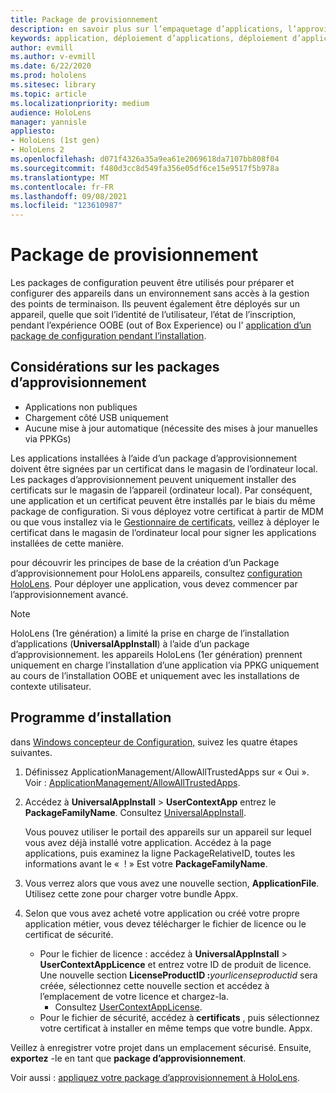 ```yaml
---
title: Package de provisionnement
description: en savoir plus sur l’empaquetage d’applications, l’approvisionnement, le déploiement et le déploiement d’applications d’entreprise pour les appareils HoloLens.
keywords: application, déploiement d’applications, déploiement d’applications d’entreprise, approvisionnement
author: evmill
ms.author: v-evmill
ms.date: 6/22/2020
ms.prod: hololens
ms.sitesec: library
ms.topic: article
ms.localizationpriority: medium
audience: HoloLens
manager: yannisle
appliesto:
- HoloLens (1st gen)
- HoloLens 2
ms.openlocfilehash: d071f4326a35a9ea61e2069618da7107bb808f04
ms.sourcegitcommit: f480d3cc8d549fa356e05df6ce15e9517f5b978a
ms.translationtype: MT
ms.contentlocale: fr-FR
ms.lasthandoff: 09/08/2021
ms.locfileid: "123610987"
---
```

# <a name="provisioning-package"></a>Package de provisionnement

Les packages de configuration peuvent être utilisés pour préparer et configurer des appareils dans un environnement sans accès à la gestion des points de terminaison. Ils peuvent également être déployés sur un appareil, quelle que soit l’identité de l’utilisateur, l’état de l’inscription, pendant l’expérience OOBE (out of Box Experience) ou l' [application d’un package de configuration pendant l’installation](/hololens/hololens-provisioning##apply-a-provisioning-package-to-hololens-during-setup).

## <a name="provisioning-packages-considerations"></a>Considérations sur les packages d’approvisionnement

* Applications non publiques
* Chargement côté USB uniquement
* Aucune mise à jour automatique (nécessite des mises à jour manuelles via PPKGs)

Les applications installées à l’aide d’un package d’approvisionnement doivent être signées par un certificat dans le magasin de l’ordinateur local. Les packages d’approvisionnement peuvent uniquement installer des certificats sur le magasin de l’appareil (ordinateur local). Par conséquent, une application et un certificat peuvent être installés par le biais du même package de configuration. Si vous déployez votre certificat à partir de MDM ou que vous installez via le [Gestionnaire de certificats](certificate-manager.md), veillez à déployer le certificat dans le magasin de l’ordinateur local pour signer les applications installées de cette manière.

pour découvrir les principes de base de la création d’un Package d’approvisionnement pour HoloLens appareils, consultez [configuration HoloLens](/hololens/hololens-provisioning). Pour déployer une application, vous devez commencer par l’approvisionnement avancé.

> [!NOTE]
> HoloLens (1re génération) a limité la prise en charge de l’installation d’applications (**UniversalAppInstall**) à l’aide d’un package d’approvisionnement. les appareils HoloLens (1er génération) prennent uniquement en charge l’installation d’une application via PPKG uniquement au cours de l’installation OOBE et uniquement avec les installations de contexte utilisateur.

## <a name="setup"></a>Programme d’installation

dans [Windows concepteur de Configuration,](https://www.microsoft.com/store/productId/9NBLGGH4TX22) suivez les quatre étapes suivantes.

1. Définissez ApplicationManagement/AllowAllTrustedApps sur « Oui ». Voir : [ApplicationManagement/AllowAllTrustedApps](/windows/client-management/mdm/policy-csp-applicationmanagement#applicationmanagement-allowalltrustedapps).

2. Accédez à **UniversalAppInstall**  >  **UserContextApp** entrez le **PackageFamilyName**. Consultez [UniversalAppInstall](/windows/configuration/wcd/wcd-universalappinstall).

   Vous pouvez utiliser le portail des appareils sur un appareil sur lequel vous avez déjà installé votre application. Accédez à la page applications, puis examinez la ligne PackageRelativeID, toutes les informations avant le «  ! » Est votre **PackageFamilyName**.

3. Vous verrez alors que vous avez une nouvelle section, **ApplicationFile**. Utilisez cette zone pour charger votre bundle Appx.

4. Selon que vous avez acheté votre application ou créé votre propre application métier, vous devez télécharger le fichier de licence ou le certificat de sécurité.

    - Pour le fichier de licence : accédez à **UniversalAppInstall**  >  **UserContextAppLicence** et entrez votre ID de produit de licence. Une nouvelle section <b>LicenseProductID :</b><i>yourlicenseproductid</i> sera créée, sélectionnez cette nouvelle section et accédez à l’emplacement de votre licence et chargez-la.
        - Consultez [UserContextAppLicense](/windows/configuration/wcd/wcd-universalappinstall#usercontextapplicense).
    - Pour le fichier de sécurité, accédez à **certificats** , puis sélectionnez votre certificat à installer en même temps que votre bundle. Appx.

Veillez à enregistrer votre projet dans un emplacement sécurisé. Ensuite, **exportez** -le en tant que **package d’approvisionnement**.  

Voir aussi : [appliquez votre package d’approvisionnement à HoloLens](/hololens/hololens-provisioning#apply-a-provisioning-package-to-hololens-during-setup).
